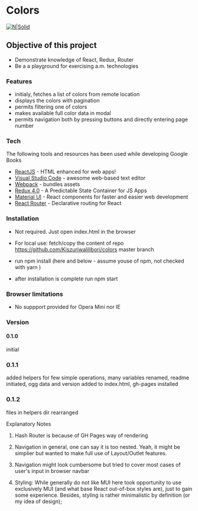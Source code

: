 # Colors

[![N|Solid](https://cldup.com/dTxpPi9lDf.thumb.png)](https://nodesource.com/products/nsolid)

## Objective of this project

-   Demonstrate knowledge of React, Redux, Router
-   Be a a playground for exercising a.m. technologies

### Features

-   initialy, fetches a list of colors from remote location
-   displays the colors with pagination
-   permits filtering one of colors
-   makes available full color data in modal
-   permits navigation both by pressing buttons and directly entering page number

### Tech

The following tools and resources has been used while developing Google Books

-   [ReactJS](https://reactjs.org/) - HTML enhanced for web apps!
-   [Visual Studio Code](https://code.visualstudio.com/) - awesome web-based text editor
-   [Webpack](https://webpack.js.org/) - bundles assets
-   [Redux 4.0](https://redux.js.org/) - A Predictable State Container for JS Apps
-   [Material UI](https://material-ui.com/) - React components for faster and easier web development
-   [React Router](https://courses.reacttraining.com/p/react-router-5) - Declarative routing for React

### Installation

-   Not required. Just open index.html in the browser
-   For local use: fetch/copy the content of repo <https://github.com/Kiszuriwalilibori/colors> master branch
-   run npm install (here and below - assume youse of npm, not checked with yarn )

-   after installation is complete run npm start

### Browser limitations

-   No suppport provided for Opera Mini nor IE

### Version

#### 0.1.0

initial

### 0.1.1

added helpers for few simple operations, many variables renamed, readme initiated, ogg data and version added to index.html, gh-pages installed

### 0.1.2

files in helpers dir rearranged

Explanatory Notes

1. Hash Router is because of GH Pages way of rendering

2. Navigation in general, one can say it is too nested. Yeah, it might be simplier but wanted to make full use of Layout/Outlet features.

3. Navigation might look cumbersome but tried to cover most cases of user's input in browser navbar

4. Styling: While generally do not like MUI here took opportunity to use exclusively MUI (and what base React out-of-box styles are), just to gain some experience. Besides, styling is rather minimalistic by definition (or my idea of design);
